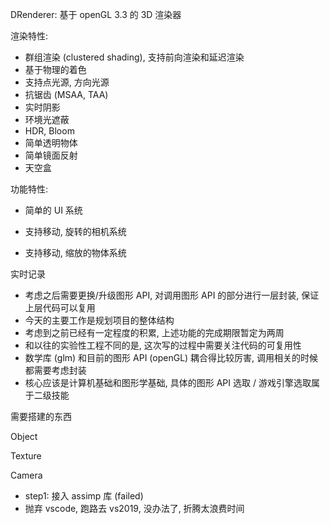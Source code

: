 DRenderer: 基于 openGL 3.3 的 3D 渲染器

渲染特性:

* 群组渲染 (clustered shading), 支持前向渲染和延迟渲染
* 基于物理的着色
* 支持点光源, 方向光源
* 抗锯齿 (MSAA, TAA)
* 实时阴影
* 环境光遮蔽
* HDR, Bloom
* 简单透明物体
* 简单镜面反射
* 天空盒

功能特性:

* 简单的 UI 系统

* 支持移动, 旋转的相机系统
* 支持移动, 缩放的物体系统



实时记录

* 考虑之后需要更换/升级图形 API,  对调用图形 API 的部分进行一层封装, 保证上层代码可以复用
* 今天的主要工作是规划项目的整体结构
* 考虑到之前已经有一定程度的积累, 上述功能的完成期限暂定为两周
* 和以往的实验性工程不同的是, 这次写的过程中需要关注代码的可复用性
* 数学库 (glm) 和目前的图形 API (openGL) 耦合得比较厉害, 调用相关的时候都需要考虑封装
* 核心应该是计算机基础和图形学基础, 具体的图形 API 选取 / 游戏引擎选取属于二级技能

需要搭建的东西

Object

Texture

Camera

* step1: 接入 assimp 库 (failed)
* 抛弃 vscode, 跑路去 vs2019, 没办法了, 折腾太浪费时间







